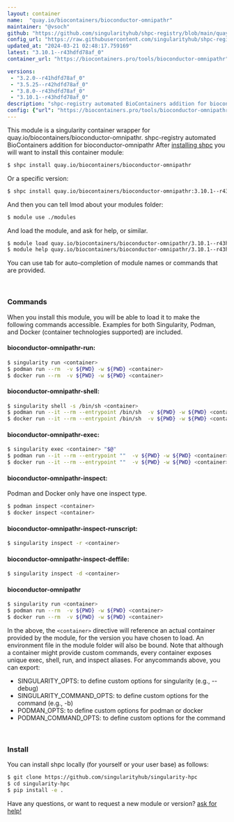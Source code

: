```yaml
---
layout: container
name:  "quay.io/biocontainers/bioconductor-omnipathr"
maintainer: "@vsoch"
github: "https://github.com/singularityhub/shpc-registry/blob/main/quay.io/biocontainers/bioconductor-omnipathr/container.yaml"
config_url: "https://raw.githubusercontent.com/singularityhub/shpc-registry/main/quay.io/biocontainers/bioconductor-omnipathr/container.yaml"
updated_at: "2024-03-21 02:48:17.759169"
latest: "3.10.1--r43hdfd78af_0"
container_url: "https://biocontainers.pro/tools/bioconductor-omnipathr"

versions:
 - "3.2.0--r41hdfd78af_0"
 - "3.5.25--r42hdfd78af_0"
 - "3.8.0--r43hdfd78af_0"
 - "3.10.1--r43hdfd78af_0"
description: "shpc-registry automated BioContainers addition for bioconductor-omnipathr"
config: {"url": "https://biocontainers.pro/tools/bioconductor-omnipathr", "maintainer": "@vsoch", "description": "shpc-registry automated BioContainers addition for bioconductor-omnipathr", "latest": {"3.10.1--r43hdfd78af_0": "sha256:b6d9a518f30c69ff9b8020905209faec50babbc5f7931f211ec5233fd5927178"}, "tags": {"3.2.0--r41hdfd78af_0": "sha256:d86bb0da85b36c95bd578d8e83a9247cdfa4b6929054a6be7d6cbb2653abb153", "3.5.25--r42hdfd78af_0": "sha256:acf94b92149e80267d21c5614aaee47cbb976ab73db083b99af85303ad28609a", "3.8.0--r43hdfd78af_0": "sha256:35f1cad9e2a7df0f0f7975adce14a158e77d47d8731877d659fb62a5c609560c", "3.10.1--r43hdfd78af_0": "sha256:b6d9a518f30c69ff9b8020905209faec50babbc5f7931f211ec5233fd5927178"}, "docker": "quay.io/biocontainers/bioconductor-omnipathr"}
---
```


This module is a singularity container wrapper for quay.io/biocontainers/bioconductor-omnipathr.
shpc-registry automated BioContainers addition for bioconductor-omnipathr
After [installing shpc](#install) you will want to install this container module:


```bash
$ shpc install quay.io/biocontainers/bioconductor-omnipathr
```

Or a specific version:

```bash
$ shpc install quay.io/biocontainers/bioconductor-omnipathr:3.10.1--r43hdfd78af_0
```

And then you can tell lmod about your modules folder:

```bash
$ module use ./modules
```

And load the module, and ask for help, or similar.

```bash
$ module load quay.io/biocontainers/bioconductor-omnipathr/3.10.1--r43hdfd78af_0
$ module help quay.io/biocontainers/bioconductor-omnipathr/3.10.1--r43hdfd78af_0
```

You can use tab for auto-completion of module names or commands that are provided.

<br>

### Commands

When you install this module, you will be able to load it to make the following commands accessible.
Examples for both Singularity, Podman, and Docker (container technologies supported) are included.

#### bioconductor-omnipathr-run:

```bash
$ singularity run <container>
$ podman run --rm  -v ${PWD} -w ${PWD} <container>
$ docker run --rm  -v ${PWD} -w ${PWD} <container>
```

#### bioconductor-omnipathr-shell:

```bash
$ singularity shell -s /bin/sh <container>
$ podman run --it --rm --entrypoint /bin/sh  -v ${PWD} -w ${PWD} <container>
$ docker run --it --rm --entrypoint /bin/sh  -v ${PWD} -w ${PWD} <container>
```

#### bioconductor-omnipathr-exec:

```bash
$ singularity exec <container> "$@"
$ podman run --it --rm --entrypoint ""  -v ${PWD} -w ${PWD} <container> "$@"
$ docker run --it --rm --entrypoint ""  -v ${PWD} -w ${PWD} <container> "$@"
```

#### bioconductor-omnipathr-inspect:

Podman and Docker only have one inspect type.

```bash
$ podman inspect <container>
$ docker inspect <container>
```

#### bioconductor-omnipathr-inspect-runscript:

```bash
$ singularity inspect -r <container>
```

#### bioconductor-omnipathr-inspect-deffile:

```bash
$ singularity inspect -d <container>
```



#### bioconductor-omnipathr

```bash
$ singularity run <container>
$ podman run --rm  -v ${PWD} -w ${PWD} <container>
$ docker run --rm  -v ${PWD} -w ${PWD} <container>
```


In the above, the `<container>` directive will reference an actual container provided
by the module, for the version you have chosen to load. An environment file in the
module folder will also be bound. Note that although a container
might provide custom commands, every container exposes unique exec, shell, run, and
inspect aliases. For anycommands above, you can export:

 - SINGULARITY_OPTS: to define custom options for singularity (e.g., --debug)
 - SINGULARITY_COMMAND_OPTS: to define custom options for the command (e.g., -b)
 - PODMAN_OPTS: to define custom options for podman or docker
 - PODMAN_COMMAND_OPTS: to define custom options for the command

<br>

### Install

You can install shpc locally (for yourself or your user base) as follows:

```bash
$ git clone https://github.com/singularityhub/singularity-hpc
$ cd singularity-hpc
$ pip install -e .
```

Have any questions, or want to request a new module or version? [ask for help!](https://github.com/singularityhub/singularity-hpc/issues)